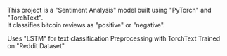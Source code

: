 This project is a "Sentiment Analysis" model built using "PyTorch" and "TorchText".  
It classifies bitcoin reviews as "positive" or "negative".


Uses "LSTM" for text classification
Preprocessing with TorchText
Trained on "Reddit Dataset" 



 